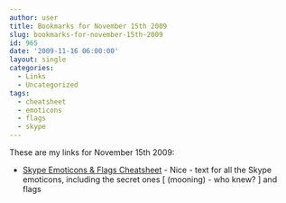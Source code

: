 ```yaml
---
author: user
title: Bookmarks for November 15th 2009
slug: bookmarks-for-november-15th-2009
id: 965
date: '2009-11-16 06:00:00'
layout: single
categories:
  - Links
  - Uncategorized
tags:
  - cheatsheet
  - emoticons
  - flags
  - skype
---
```


These are my links for November 15th 2009:

*   [Skype Emoticons & Flags Cheatsheet](http://factoryjoe.com/projects/emoticons/) - Nice - text for all the Skype emoticons, including the secret ones [ (mooning) - who knew? ] and flags